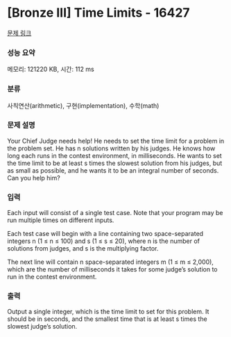 # [Bronze III] Time Limits - 16427 

[문제 링크](https://www.acmicpc.net/problem/16427) 

### 성능 요약

메모리: 121220 KB, 시간: 112 ms

### 분류

사칙연산(arithmetic), 구현(implementation), 수학(math)

### 문제 설명

<p>Your Chief Judge needs help! He needs to set the time limit for a problem in the problem set. He has n solutions written by his judges. He knows how long each runs in the contest environment, in milliseconds. He wants to set the time limit to be at least s times the slowest solution from his judges, but as small as possible, and he wants it to be an integral number of seconds. Can you help him?</p>

### 입력 

 <p>Each input will consist of a single test case. Note that your program may be run multiple times on different inputs.</p>

<p>Each test case will begin with a line containing two space-separated integers n (1 ≤ n ≤ 100) and s (1 ≤ s ≤ 20), where n is the number of solutions from judges, and s is the multiplying factor.</p>

<p>The next line will contain n space-separated integers m (1 ≤ m ≤ 2,000), which are the number of milliseconds it takes for some judge’s solution to run in the contest environment.</p>

### 출력 

 <p>Output a single integer, which is the time limit to set for this problem. It should be in seconds, and the smallest time that is at least s times the slowest judge’s solution.</p>

